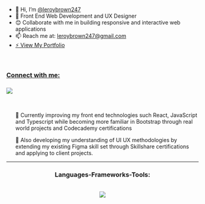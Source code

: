 <ul>
<li>👋 Hi, I’m <a href="https://github.com/leroybrown247">@leroybrown247</a></li>
<li>👀 Front End Web Development and UX Designer</li>
<li>😊 Collaborate with me in building responsive and interactive web applications</li>
<li>📫 Reach me at: <a href="mailto:leroybrown247@gmail.com">leroybrown247@gmail.com</a></li>
<li><a href=https://leroybrown.netlify.app/>⚡ View My Portfolio</li>
</ul>
<br/>
<div>
<h3>Connect with me:<h3>
  <a href="https://www.linkedin.com/in/leroybrown247/" target="_blank">
    <img src="https://img.shields.io/badge/LinkedIn-0077B5?style=for-the-badge&logo=linkedin&logoColor=white" target="_blank" />
  </a>
</div>
<br/>

<div>
 <ul>
 <p>🌱 Currently improving my front end technologies such React, JavaScript and Typescript while becoming more familiar in Bootstrap through real world projects and Codecademy certifications</p>
<p>🔭 Also developing my understanding of UI UX methodologies by extending my existing Figma skill set through Skillshare certifications and applying to client projects.</p>
 </ul>
 
 <hr>
 
<h3 align="center">Languages-Frameworks-Tools:</h3>
<br/>
<div align="center">
    <img src="https://skillicons.dev/icons?i=react,javascript,typescript,html,css,vscode,figma,github,nodejs,mysql,jest,git,express,sass"/>
</div>
